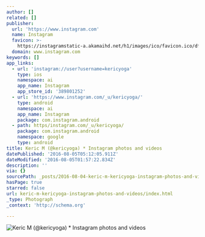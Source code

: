 ```yaml
---
author: []
related: []
publisher:
  url: 'https://www.instagram.com'
  name: Instagram
  favicon: >-
    https://instagramstatic-a.akamaihd.net/h1/images/ico/favicon.ico/dfa85bb1fd63.ico
  domain: www.instagram.com
keywords: []
app_links:
  - url: 'instagram://user?username=kericyoga'
    type: ios
    namespace: ai
    app_name: Instagram
    app_store_id: '389801252'
  - url: 'https://www.instagram.com/_u/kericyoga/'
    type: android
    namespace: ai
    app_name: Instagram
    package: com.instagram.android
  - path: https/instagram.com/_u/kericyoga/
    package: com.instagram.android
    namespace: google
    type: android
title: Keric M (@kericyoga) * Instagram photos and videos
datePublished: '2016-08-05T05:12:05.911Z'
dateModified: '2016-08-05T01:57:22.834Z'
description: ''
via: {}
sourcePath: _posts/2016-08-04-keric-m-kericyoga-instagram-photos-and-videos.md
hasPage: true
starred: false
url: keric-m-kericyoga-instagram-photos-and-videos/index.html
_type: Photograph
_context: 'http://schema.org'

---
```

![Keric M (@kericyoga) * Instagram photos and videos](https://scontent.cdninstagram.com/t51.2885-19/11917929_1622025908051564_39398032_a.jpg)